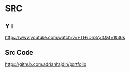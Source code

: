 # SRC

## YT
https://www.youtube.com/watch?v=FTH6Dn3AyIQ&t=1036s

## Src Code
https://github.com/adrianhajdin/portfolio